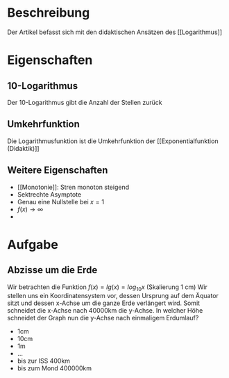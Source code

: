 # Beschreibung
Der Artikel befasst sich mit den didaktischen Ansätzen des [[Logarithmus]]


# Eigenschaften
## 10-Logarithmus
Der 10-Logarithmus gibt die Anzahl der Stellen zurück

## Umkehrfunktion
Die Logarithmusfunktion ist die Umkehrfunktion der [[Exponentialfunktion (Didaktik)]]

## Weitere Eigenschaften
- [[Monotonie]]: Stren monoton steigend
- Sektrechte Asymptote
- Genau eine Nullstelle bei $x =1$
- $f(x) \to \infty$
- 



# Aufgabe
## Abzisse um die Erde
Wir betrachten die Funktion $f(x) = lg(x) = log_{10}x$ (Skalierung 1 cm)
Wir stellen uns ein Koordinatensystem vor, dessen Ursprung auf dem Äquator sitzt und dessen x-Achse um die ganze Erde verlängert wird. Somit schneidet die x-Achse nach 40000km die y-Achse. In welcher Höhe schneidet der Graph nun die y-Achse nach einmaligem Erdumlauf?
- 1cm
- 10cm
- 1m
- ...
- bis zur ISS 400km
- bis zum Mond 400000km
